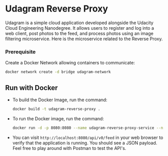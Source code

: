 # Udagram Reverse Proxy

Udagram is a simple cloud application developed alongside the Udacity Cloud Engineering Nanodegree. It allows users to register and log into a web client, post photos to the feed, and process photos using an image filtering microservice. Here is the microservice related to the Reverse Proxy.

### Prerequisite

Create a Docker Network allowing containers to communicate:

```bash
docker network create -d bridge udagram-network
```

## Run with Docker

- To build the Docker Image, run the command:

  ```bash
  docker build -t udagram-reverse-proxy .
  ```

- To run the Docker image, run the command:

  ```bash
  docker run -d -p 8080:8080 --name udagram-reverse-proxy-service --network udagram-network udagram-reverse-proxy
  ```

- You can visit `http://localhost:8080/api/v0/feed` in your web browser to verify that the application is running. You should see a JSON payload. Feel free to play around with Postman to test the API's.
